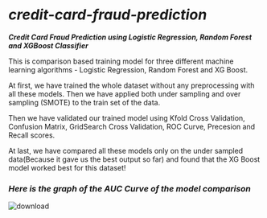 # ***credit-card-fraud-prediction***

***Credit Card Fraud Prediction using Logistic Regression, Random Forest and XGBoost Classifier***

This is comparison based training model for three different machine learning algorithms - Logistic Regression, Random Forest and XG Boost.

At first, we have trained the whole dataset without any preprocessing with all these models. Then we have applied both under sampling and over sampling (SMOTE) to the train set of the data.

Then we have validated our trained model using Kfold Cross Validation, Confusion Matrix, GridSearch Cross Validation, ROC Curve, Precesion and Recall scores.

At last, we have compared all these models only on the under sampled data(Because it gave us the best output so far) and found that the XG Boost model worked best for this dataset!


### ***Here is the graph of the AUC Curve of the model comparison***

![download](https://user-images.githubusercontent.com/65129467/118031921-e1ca7c80-b388-11eb-84e0-b84c0081d096.png)

